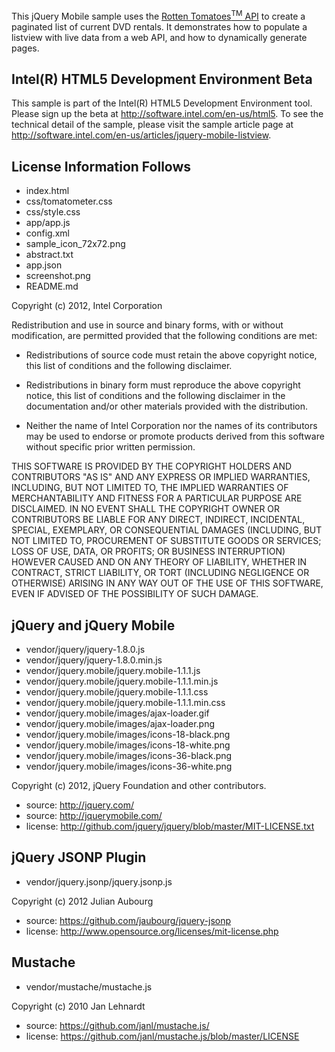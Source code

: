 This jQuery Mobile sample uses the <a href=http://developer.rottentomatoes.com/>Rotten 
Tomatoes<sup>TM</sup> API</a> to create a paginated list of current DVD rentals. 
It demonstrates how to populate a listview with live data from a web API, and 
how to dynamically generate pages.

Intel(R) HTML5 Development Environment Beta
-------------------------------------------
This sample is part of the Intel(R) HTML5 Development Environment tool. 
Please sign up the beta at http://software.intel.com/en-us/html5.
To see the technical detail of the sample, please visit the sample article page 
at http://software.intel.com/en-us/articles/jquery-mobile-listview. 

License Information Follows
---------------------------
* index.html
* css/tomatometer.css
* css/style.css
* app/app.js
* config.xml
* sample_icon_72x72.png
* abstract.txt
* app.json
* screenshot.png
* README.md

Copyright (c) 2012, Intel Corporation

Redistribution and use in source and binary forms, with or without modification, 
are permitted provided that the following conditions are met:

- Redistributions of source code must retain the above copyright notice, 
  this list of conditions and the following disclaimer.

- Redistributions in binary form must reproduce the above copyright notice, 
  this list of conditions and the following disclaimer in the documentation 
  and/or other materials provided with the distribution.

- Neither the name of Intel Corporation nor the names of its contributors 
  may be used to endorse or promote products derived from this software 
  without specific prior written permission.

THIS SOFTWARE IS PROVIDED BY THE COPYRIGHT HOLDERS AND CONTRIBUTORS "AS IS" 
AND ANY EXPRESS OR IMPLIED WARRANTIES, INCLUDING, BUT NOT LIMITED TO, 
THE IMPLIED WARRANTIES OF MERCHANTABILITY AND FITNESS FOR A PARTICULAR PURPOSE 
ARE DISCLAIMED. IN NO EVENT SHALL THE COPYRIGHT OWNER OR CONTRIBUTORS BE 
LIABLE FOR ANY DIRECT, INDIRECT, INCIDENTAL, SPECIAL, EXEMPLARY, OR 
CONSEQUENTIAL DAMAGES (INCLUDING, BUT NOT LIMITED TO, PROCUREMENT OF SUBSTITUTE 
GOODS OR SERVICES; LOSS OF USE, DATA, OR PROFITS; OR BUSINESS INTERRUPTION) 
HOWEVER CAUSED AND ON ANY THEORY OF LIABILITY, WHETHER IN CONTRACT, STRICT 
LIABILITY, OR TORT (INCLUDING NEGLIGENCE OR OTHERWISE) ARISING IN ANY WAY OUT 
OF THE USE OF THIS SOFTWARE, EVEN IF ADVISED OF THE POSSIBILITY OF SUCH DAMAGE.


jQuery and jQuery Mobile
------------------------
* vendor/jquery/jquery-1.8.0.js
* vendor/jquery/jquery-1.8.0.min.js
* vendor/jquery.mobile/jquery.mobile-1.1.1.js
* vendor/jquery.mobile/jquery.mobile-1.1.1.min.js 
* vendor/jquery.mobile/jquery.mobile-1.1.1.css
* vendor/jquery.mobile/jquery.mobile-1.1.1.min.css
* vendor/jquery.mobile/images/ajax-loader.gif
* vendor/jquery.mobile/images/ajax-loader.png
* vendor/jquery.mobile/images/icons-18-black.png
* vendor/jquery.mobile/images/icons-18-white.png
* vendor/jquery.mobile/images/icons-36-black.png
* vendor/jquery.mobile/images/icons-36-white.png

Copyright (c) 2012, jQuery Foundation and other contributors.

* source:   http://jquery.com/
* source:   http://jquerymobile.com/
* license:  http://github.com/jquery/jquery/blob/master/MIT-LICENSE.txt


jQuery JSONP Plugin
-------------------
* vendor/jquery.jsonp/jquery.jsonp.js

Copyright (c) 2012 Julian Aubourg

* source:  https://github.com/jaubourg/jquery-jsonp
* license: http://www.opensource.org/licenses/mit-license.php


Mustache
--------
* vendor/mustache/mustache.js

Copyright (c) 2010 Jan Lehnardt

* source:  https://github.com/janl/mustache.js/
* license: https://github.com/janl/mustache.js/blob/master/LICENSE